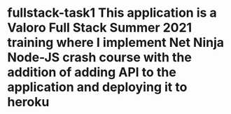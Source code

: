 # fullstack-task1 This application is a Valoro Full Stack Summer 2021 training where I implement Net Ninja Node-JS crash course with the addition of adding API to the application and deploying it to heroku 
